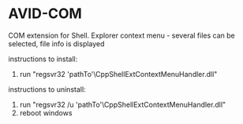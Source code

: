# AVID-COM
COM extension for Shell. Explorer context menu - several files can be selected, file info is displayed

instructions to install:
1) run "regsvr32 'pathTo'\CppShellExtContextMenuHandler.dll"

instructions to uninstall:
1) run "regsvr32 /u 'pathTo'\CppShellExtContextMenuHandler.dll"
2) reboot windows
